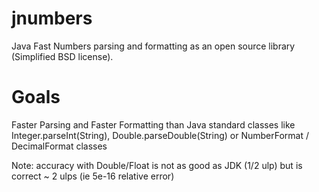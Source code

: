 # jnumbers
Java Fast Numbers parsing and formatting as an open source library (Simplified BSD license).

Goals
=====
Faster Parsing and Faster Formatting than Java standard classes like Integer.parseInt(String), Double.parseDouble(String) or NumberFormat / DecimalFormat classes

Note: accuracy with Double/Float is not as good as JDK (1/2 ulp) but is correct ~ 2 ulps (ie 5e-16 relative error)
